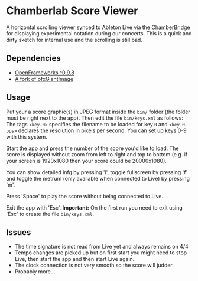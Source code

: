 # Chamberlab Score Viewer

A horizontal scrolling viewer synced to Ableton Live via the [ChamberBridge](https://github.com/dasantonym/ChamberBridge) for displaying experimental notation during our concerts. This is a quick and dirty sketch for internal use and the scrolling is still bad.

## Dependencies

* [OpenFrameworks ^0.9.8](http://openframeworks.cc/download/)
* [A fork of ofxGiantImage](https://github.com/dasantonym/ofxGiantImage)

## Usage

Put your a score graphic(s) in JPEG format inside the ``bin/`` folder (the folder must be right next to the app). Then edit the file ``bin/keys.xml`` as follows: The tags ``<key-0>`` specifies the filename to be loaded for key ``0`` and ``<key-0-pps>`` declares the resolution in pixels per second. You can set up keys 0-9 with this system.

Start the app and press the number of the score you'd like to load. The score is displayed without zoom from left to right and top to bottom (e.g. if your screen is 1920x1080 then your score could be 20000x1080).

You can show detailed infg by pressing 'i', toggle fullscreen by pressing 'f' and toggle the metrum (only available when connected to Live) by pressing 'm'.

Press 'Space' to play the score without being connected to Live.

Exit the app with 'Esc'. **Important:** On the first run you need to exit using 'Esc' to create the file ``bin/keys.xml``.
 
## Issues

* The time signature is not read from Live yet and always remains on 4/4
* Tempo changes are picked up but on first start you might need to stop Live, then start the app and then start Live again.
* The clock connection is not very smooth so the score will judder
* Probably more...
